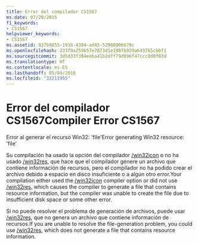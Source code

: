 ```yaml
---
title: Error del compilador CS1567
ms.date: 07/20/2015
f1_keywords:
- CS1567
helpviewer_keywords:
- CS1567
ms.assetid: 837b9855-191b-4384-ad45-52960906679c
ms.openlocfilehash: 233f9a259b57e7873d1e188fb929a643765cbbf1
ms.sourcegitcommit: 3d5d33f384eeba41b2dff79d096f47ccc8d8f03d
ms.translationtype: HT
ms.contentlocale: es-ES
ms.lasthandoff: 05/04/2018
ms.locfileid: "33211955"
---
```

# <a name="compiler-error-cs1567"></a><span data-ttu-id="a0e6c-102">Error del compilador CS1567</span><span class="sxs-lookup"><span data-stu-id="a0e6c-102">Compiler Error CS1567</span></span>
<span data-ttu-id="a0e6c-103">Error al generar el recurso Win32: 'file'</span><span class="sxs-lookup"><span data-stu-id="a0e6c-103">Error generating Win32 resource: 'file'</span></span>  
  
 <span data-ttu-id="a0e6c-104">Su compilación ha usado la opción del compilador [/win32icon](../../../csharp/language-reference/compiler-options/win32icon-compiler-option.md) o no ha usado [/win32res](../../../csharp/language-reference/compiler-options/win32res-compiler-option.md), que hace que el compilador genere un archivo que contiene información de recursos, pero el compilador no ha podido crear el archivo debido a espacio en disco insuficiente o a algún otro error.</span><span class="sxs-lookup"><span data-stu-id="a0e6c-104">Your compilation either used the [/win32icon](../../../csharp/language-reference/compiler-options/win32icon-compiler-option.md) compiler option or did not use [/win32res](../../../csharp/language-reference/compiler-options/win32res-compiler-option.md), which causes the compiler to generate a file that contains resource information, but the compiler was unable to create the file due to insufficient disk space or some other error.</span></span>  
  
 <span data-ttu-id="a0e6c-105">Si no puede resolver el problema de generación de archivos, puede usar [/win32res](../../../csharp/language-reference/compiler-options/win32res-compiler-option.md), que no genera un archivo que contiene información de recursos.</span><span class="sxs-lookup"><span data-stu-id="a0e6c-105">If you are unable to resolve the file-generation problem, you could use [/win32res](../../../csharp/language-reference/compiler-options/win32res-compiler-option.md), which does not generate a file that contains resource information.</span></span>
